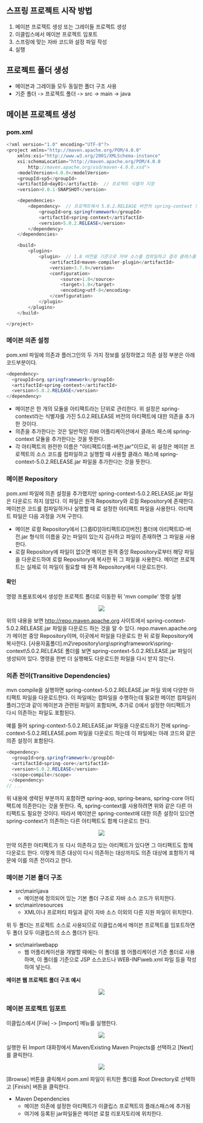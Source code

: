 ## 스프링 프로젝트 시작 방법
1. 메이븐 프로젝트 생성 또는 그레이들 프로젝트 생성
2. 이클립스에서 메이븐 프로젝트 임포트
3. 스프링에 맞는 자바 코드와 설정 파일 작성
4. 실행

## 프로젝트 폴더 생성
- 메이븐과 그레이들 모두 동일한 폴더 구조 사용
- 기준 폴더 -> 프로젝트 폴더 -> src -> main -> java
## 메이븐 프로젝트 생성
### pom.xml
```java
<?xml version="1.0" encoding="UTF-8"?>
<project xmlns="http://maven.apache.org/POM/4.0.0"
	xmlns:xsi="http://www.w3.org/2001/XMLSchema-instance"
	xsi:schemaLocation="http://maven.apache.org/POM/4.0.0 
		http://maven.apache.org/xsd/maven-4.0.0.xsd">
	<modelVersion>4.0.0</modelVersion>
	<groupId>sp5</groupId>
	<artifactId>day01</artifactId>  // 프로젝트 식별자 지정
	<version>0.0.1-SNAPSHOT</version>

	<dependencies>
		<dependency>  // 프로젝트에서 5.0.2.RELEASE 버전의 spring-context 모듈을 사용한다고 설정
			<groupId>org.springframework</groupId>
			<artifactId>spring-context</artifactId>
			<version>5.0.2.RELEASE</version>
		</dependency>
	</dependencies>

	<build>
		<plugins>
			<plugin>  // 1.8 버전을 기준으로 자바 소스를 컴파일하고 결과 클래스를 생성. 자바 컴파일러가 소스 코드를 읽을 때 사용할 인코딩은 UTF-8로 설정
				<artifactId>maven-compiler-plugin</artifactId>
				<version>3.7.0</version>
				<configuration>
					<source>1.8</source>
					<target>1.8</target>
					<encoding>utf-8</encoding>
				</configuration>
			</plugin>
		</plugins>
	</build>

</project>
```

### 메이븐 의존 설정
pom.xml 파일에 의존과 플러그인의 두 가지 정보를 설정하였고 의존 설정 부분은 아래 코드부분이다.
```java
<dependency>
  <groupId>org.springframework</groupId>
  <artifactId>spring-context</artifactId>
  <version>5.0.2.RELEASE</version>
</dependency>
```
- 메이븐은 한 개의 모듈을 아티팩트라는 단위로 관리한다. 위 설정은 spring-context라는 식별자를 가진 5.0.2.RELEASE 버전의 아티팩트에 대한 의존을 추가한 것이다.
- 의존을 추가한다는 것은 일반적인 자바 어플리케이션에서 클래스 패스에 spring-context 모듈을 추가한다는 것을 뜻한다.
- 각 아티팩트의 완전한 이름은 "아티팩트이름-버전.jar"이므로, 위 설정은 메이븐 프로젝트의 소스 코드를 컴파일하고 실행할 때 사용할 클래스 패스에 spring-context-5.0.2.RELEASE.jar 파일을 추가한다는 것을 뜻한다.

### 메이븐 Repository
pom.xml 파일에 의존 설정을 추가했지만 spring-context-5.0.2.RELEASE.jar 파일은 다운로드 하지 않았다. 이 파일은 원격 Repository와 로컬 Repository에 존재한다. 메이븐은 코드를 컴파일하거나 실행할 때 <dependency>로 설정한 아티팩트 파일을 사용한다. 아티팩트 파일은 다음 과정을 거쳐 구한다.
- 메이븐 로컬 Repository에서 [그룹ID]\[아티팩트ID]\[버전] 폴더에 아티팩트ID-버전.jar 형식의 이름을 갖는 파일이 있는지 검사하고 파일이 존재하면 그 파일을 사용한다.
- 로컬 Repository에 파일이 없으면 메이븐 원격 중앙 Repository로부터 해당 파일을 다운로드하여 로컬 Repository에 복사한 뒤 그 파일을 사용한다.
메이븐 프로젝트는 실제로 이 파일이 필요할 때 원격 Repository에서 다운로드한다. 

#### 확인
명령 프롬포트에서 생성한 프로젝트 폴더로 이동한 뒤 'mvn compile' 명령 실행
<p align="center"><img src="https://i.postimg.cc/NGRf78zW/image.png"></p>

위의 내용을 보면 http://repo.maven.apache.org 사이트에서 spring-context-5.0.2.RELEASE.jar 파일을 다운로드 하는 것을 알 수 있다. repo.maven.apache.org가 메이븐 중앙 Repository이며, 이곳에서 파일을 다운로드 한 뒤 로컬 Repository에 복사한다. [사용자홈폴더]\.m2\repository\org\springframework\spring-context\5.0.2.RELEASE 폴더를 보면 spring-context-5.0.2.RELEASE.jar 파일이 생성되어 있다. 명령을 한번 더 실행해도 다운로드한 파일을 다시 받지 않는다.

### 의존 전이(Transitive Dependencies)
mvn compile을 실행하면 spring-context-5.0.2.RELEASE.jar 파일 외에 다양한 아티팩트 파일을 다운로드한다. 이 파일에는 컴파일을 수행하는데 필요한 메이븐 컴파일러 플러그인과 같이 메이븐과 관련된 파일이 포함되며, 추가로 (<dependency>)에서 설정한 아티팩트가 다시 의존하는 파일도 포함된다.

예를 들어 spring-context-5.0.2.RELEASE.jar 파일을 다운로드하기 전에 spring-context-5.0.2.RELEASE.pom 파일을 다운로드 하는데 이 파일에는 아래 코드와 같은 의존 설정이 포함된다.
```java
<dependency>
  <groupId>org.springframework</groupId>
  <artifactId>spring-core</artifactId>
  <version>5.0.2.RELEASE</version>
  <scope>compile</scope>
 </dependency>
// ...
```
위 내용에 생략된 부분까지 포함하면 spring-aop, spring-beans, spring-core 아티팩트에 의존한다는 것을 뜻한다. 즉, spring-context를 사용하려면 위와 같은 다른 아티팩트도 필요한 것이다. 따라서 메이븐은 spring-context에 대한 의존 설정이 있으면 spring-context가 의존하는 다른 아티팩트도 함께 다운로드 한다.
<p align="center"><img src="https://i.postimg.cc/X7rhm30C/img.png"></p>

만약 의존한 아티팩트가 또 다시 의존하고 있는 아티팩트가 있다면 그 아티팩트도 함께 다운로드 한다. 이렇게 의존 대상이 다시 의존하는 대상까지도 의존 대상에 포함하기 때문에 이를 의존 전이라고 한다.

### 메이븐 기본 폴더 구조
- src\main\java
  - 메이븐에 정의되어 있는 기본 폴더 구조로 자바 소스 코드가 위치한다.
- src\main\resources
  - XML이나 프로퍼티 파일과 같이 자바 소스 이외의 다른 지원 파일이 위치한다.

위 두 폴더는 프로젝트 소스로 사용되므로 이클립스에서 메이븐 프로젝트를 임포트하면 두 폴더 모두 이클립스의 소스 폴더가 된다.

- src\main\webapp
  - 웹 어플리케이션을 개발할 때에는 이 폴더를 웹 어플리케이션 기준 폴더로 사용하며, 이 폴더를 기준으로 JSP 소스코드나 WEB-INF\web.xml 파일 등을 작성하여 넣는다.
  
**메이븐 웹 프로젝트 폴더 구조 예시**
<p align="center"><img src="https://i.postimg.cc/wMv84m6K/maven-dir01.png"></p>

### 메이븐 프로젝트 임포트
이클립스에서 [File] -> [Import] 메뉴를 실행한다.
<p align="center"><img src="https://i.postimg.cc/fy5m8hr2/img1-daumcdn.png"></p>

실행한 뒤 Import 대화창에서 Maven/Existing Maven Projects를 선택하고 [Next]를 클릭한다.  
<p align="center"><img src="https://i.postimg.cc/zDdy2pfc/img1-daumcdn.png"></p>

[Browse] 버튼을 클릭해서 pom.xml 파일이 위치한 폴더를 Root Directory로 선택하고 [Finish] 버튼을 클릭한다.

- Maven Dependencies
  - 메이븐 의존에 설정한 아티팩트가 이클립스 프로젝트의 플래스패스에 추가됨
  - 여기에 등록된 jar파일들은 메이븐 로컬 리포지토리에 위치한다.
